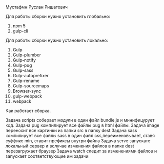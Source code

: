 Мустафмн Руслан Ришатович

Для работы сборки нужно установить глобально:
1. npm 5
2. gulp-cli

Для работы сборки нужно установить локально:
1. Gulp
2. Gulp-plumber
3. Gulp-notify
4. Gulp-pug
5. Gulp-sass
6. Gulp-autoprefixer
7. Gulp-rename
8. Gulp-sourcemaps
9. Browser-sync
10. gulp-webpack
11. webpack

Как работает сборка.

Задача scripts соберает модули в один файл bundle.js и минифицурует код.
Задача pug компилирует все файлы pug в html файлы.
Задача image переносит все картинки из папки src в папку dest
Задача sass компилирует все файлы sass в один файл css,переименовывает, ставя суффикс min, ставит префиксы внутри файла 
Задача serve запускате локальный сервер и вслучае изменения файлов в папке dest перезагружает браузер
Задача watch следит за изменениями файлов и запускает соответствующие им задачи
